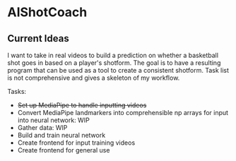 # AIShotCoach

## Current Ideas

I want to take in real videos to build a prediction on whether a basketball shot goes in based on a player's shotform.
The goal is to have a resulting program that can be used as a tool to create a consistent shotform. 
Task list is not comprehensive and gives a skeleton of my workflow.


Tasks:
- ~~Set up MediaPipe to handle inputting videos~~
- Convert MediaPipe landmarkers into comprehensible np arrays for input into neural network: WIP
- Gather data: WIP
- Build and train neural network
- Create frontend for input training videos
- Create frontend for general use
